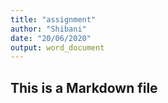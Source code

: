 ```yaml
---
title: "assignment"
author: "Shibani"
date: "20/06/2020"
output: word_document
---
```


## This is a Markdown file
